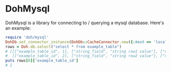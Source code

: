 DohMysql
========

DohMysql is a library for connecting to / querying a mysql database.  Here's an example:

``` ruby
require 'doh/mysql'
DohDb.set_connector_instance(DohDb::CacheConnector.new({:host => 'localhost', :username => 'username', :password => 'password', :database => 'testdb'}))
rows = Doh.db.select("select * from example_table")
# [[["example_table_id", 1], ["string_field", "string row1 value"], ["date_field", #<DateTime row1 value here>]], 
#  [["example_table_id", 2], ["string_field", "string row2 value"], ["date_field", #<DateTime row2 value here>]]] 
puts rows[0]['example_table_id']
# 1
```
